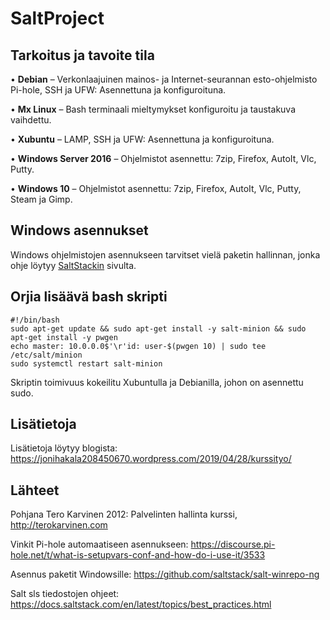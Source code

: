 # SaltProject

## Tarkoitus ja tavoite tila
• **Debian** – Verkonlaajuinen mainos- ja Internet-seurannan esto-ohjelmisto Pi-hole, SSH ja UFW: Asennettuna ja konfiguroituna.

• **Mx Linux** – Bash terminaali mieltymykset konfiguroitu ja taustakuva vaihdettu.

• **Xubuntu** – LAMP, SSH ja UFW: Asennettuna ja konfiguroituna.

• **Windows Server 2016** – Ohjelmistot asennettu: 7zip, Firefox, AutoIt, Vlc, Putty.

• **Windows 10** – Ohjelmistot asennettu: 7zip, Firefox, AutoIt, Vlc, Putty, Steam ja Gimp.

## Windows asennukset
Windows ohjelmistojen asennukseen tarvitset vielä paketin hallinnan, jonka ohje löytyy [SaltStackin](https://docs.saltstack.com/en/latest/topics/windows/windows-package-manager.html) sivulta.

## Orjia lisäävä bash skripti
	#!/bin/bash
	sudo apt-get update && sudo apt-get install -y salt-minion && sudo apt-get install -y pwgen
	echo master: 10.0.0.0$'\r'id: user-$(pwgen 10) | sudo tee /etc/salt/minion
	sudo systemctl restart salt-minion
Skriptin toimivuus kokeilitu Xubuntulla ja Debianilla, johon on asennettu sudo.
## Lisätietoja
Lisätietoja löytyy blogista: https://jonihakala208450670.wordpress.com/2019/04/28/kurssityo/

## Lähteet
Pohjana Tero Karvinen 2012: Palvelinten hallinta kurssi, http://terokarvinen.com

Vinkit Pi-hole automaatiseen asennukseen: https://discourse.pi-hole.net/t/what-is-setupvars-conf-and-how-do-i-use-it/3533

Asennus paketit Windowsille: https://github.com/saltstack/salt-winrepo-ng

Salt sls tiedostojen ohjeet: https://docs.saltstack.com/en/latest/topics/best_practices.html
